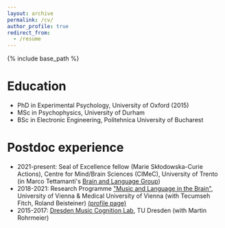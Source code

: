 ```yaml
---
layout: archive
permalink: /cv/
author_profile: true
redirect_from:
  - /resume
---
```


{% include base_path %}

Education
======
* PhD in Experimental Psychology, University of Oxford (2015)
* MSc in Psychophysics, University of Durham
* BSc in Electronic Engineering, Politehnica University of Bucharest

Postdoc experience
======
* 2021-present: Seal of Excellence fellow (Marie Skłodowska-Curie Actions), Centre for Mind/Brain Sciences (CIMeC), University of Trento (in Marco Tettamanti's [Brain and Language Group](https://www.cimec.unitn.it/en/744/brain-and-language-group))
* 2018-2021: Research Programme ["Music and Language in the Brain"](https://clusterprojekte.meduniwien.ac.at/sprach-und-musikressourcen-des-gehirns/), University of Vienna & Medical University of Vienna (with Tecumseh Fitch, Roland Beisteiner) [(profile page)](https://cogbio.univie.ac.at/people/postdoctoral-researchers/tudor-popescu/)
* 2015-2017: [Dresden Music Cognition Lab](https://www.facebook.com/DresdenMusicCognitionLab), TU Dresden (with Martin Rohrmeier)
